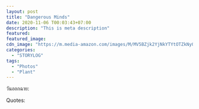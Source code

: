 ```yaml
---
layout: post
title: "Dangerous Minds"
date: 2020-11-06 T00:03:43+07:00
description: "This is meta description"
featured:
featured_image:
cdn_image: "https://m.media-amazon.com/images/M/MV5BZjk2YjNkYTYtOTZkNy00ZmRkLWI5ODEtYzA4MTM3MzMyZjhlXkEyXkFqcGdeQXVyMTQxNzMzNDI@._V1_.jpg"
categories:
  - "STORYLOG"
tags:
  - "Photos"
  - "Plant"
---
```

วันออกฉาย:

Quotes:
